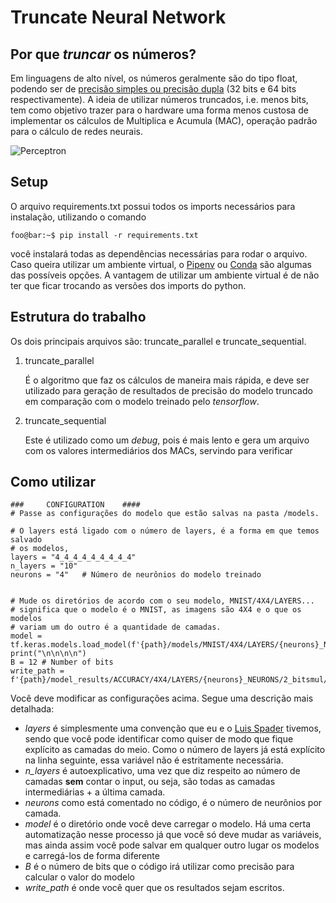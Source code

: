 # Truncate Neural Network
## Por que *truncar* os números?
Em linguagens de alto nível, os números geralmente são do tipo float, podendo ser de [precisão simples ou precisão dupla](https://learn.microsoft.com/pt-br/cpp/build/ieee-floating-point-representation?view=msvc-170) (32 bits e 64 bits respectivamente). A ideia de utilizar números truncados, i.e. menos bits, tem como objetivo trazer para o hardware uma forma menos custosa de implementar os cálculos de Multiplica e Acumula (MAC), operação padrão para o cálculo de redes neurais.

![Perceptron](https://embarcados.com.br/wp-content/uploads/2016/09/Perceptron-01.png)

## Setup
O arquivo requirements.txt possui todos os imports necessários para instalação, utilizando o comando 
```console
foo@bar:~$ pip install -r requirements.txt
```

você instalará todas as dependências necessárias para rodar o arquivo. Caso queira utilizar um ambiente virtual, o [Pipenv](https://pipenv.pypa.io/en/latest/) ou [Conda](https://conda.io/projects/conda/en/latest/user-guide/install/index.html) são algumas das possíveis opções. A vantagem de utilizar um ambiente virtual é de não ter que ficar trocando as versões dos imports do python.

## Estrutura do trabalho
Os dois principais arquivos são: truncate_parallel e truncate_sequential.

<ol>
    <li>truncate_parallel 
        <p> É o algoritmo que faz os cálculos de maneira mais rápida, e deve ser utilizado para geração de resultados de precisão do modelo truncado em comparação com o modelo treinado pelo <i>tensorflow</i>.
        </p>
    </li>
    <li>truncate_sequential
        <p>Este é utilizado como um <i>debug</i>, pois é mais lento e gera um arquivo com os valores intermediários dos MACs, servindo para verificar </p>
    </li>
</ol>

## Como utilizar
```
###     CONFIGURATION    ####
# Passe as configurações do modelo que estão salvas na pasta /models.

# O layers está ligado com o número de layers, é a forma em que temos salvado
# os modelos,
layers = "4_4_4_4_4_4_4_4_4"  
n_layers = "10"
neurons = "4"   # Número de neurônios do modelo treinado


# Mude os diretórios de acordo com o seu modelo, MNIST/4X4/LAYERS...
# significa que o modelo é o MNIST, as imagens são 4X4 e o que os modelos
# variam um do outro é a quantidade de camadas.
model = tf.keras.models.load_model(f'{path}/models/MNIST/4X4/LAYERS/{neurons}_NEURONS/NN_{n_layers}Layers_16_{layers}_10.h5')
print("\n\n\n\n")
B = 12 # Number of bits
write_path = f'{path}/model_results/ACCURACY/4X4/LAYERS/{neurons}_NEURONS/2_bitsmul/NN_{n_layers}Layers_{B}bits_16_{layers}_10.txt'
```

Você deve modificar as configurações acima. Segue uma descrição mais detalhada:
<ul>
    <li>
        <i>layers</i> é simplesmente uma convenção que eu e o <a href="https://github.com/LuisSpader">Luis Spader</a> tivemos, sendo que você pode identificar como quiser de modo que fique explícito as camadas do meio. Como o número de layers já está explícito na linha seguinte, essa variável não é estritamente necessária.
    </li>
    <li>
        <i>n_layers</i> é autoexplicativo, uma vez que diz respeito ao número de camadas <strong>sem</strong> contar o input, ou seja, são todas as camadas intermediárias + a última camada.
    </li>
    <li>
        <i>neurons</i> como está comentado no código, é o número de neurônios por camada.
    </li>
    <li>
        <i>model</i> é o diretório onde você deve carregar o modelo. Há uma certa automatização nesse processo já que você só deve mudar as variáveis, mas ainda assim você pode salvar em qualquer outro lugar os modelos e carregá-los de forma diferente
    </li>
    <li>
        <i>B</i> é o número de bits que o código irá utilizar como precisão para calcular o valor do modelo
    </li>
    <li>
        <i>write_path</i> é onde você quer que os resultados sejam escritos.
    </li>
</ul>
